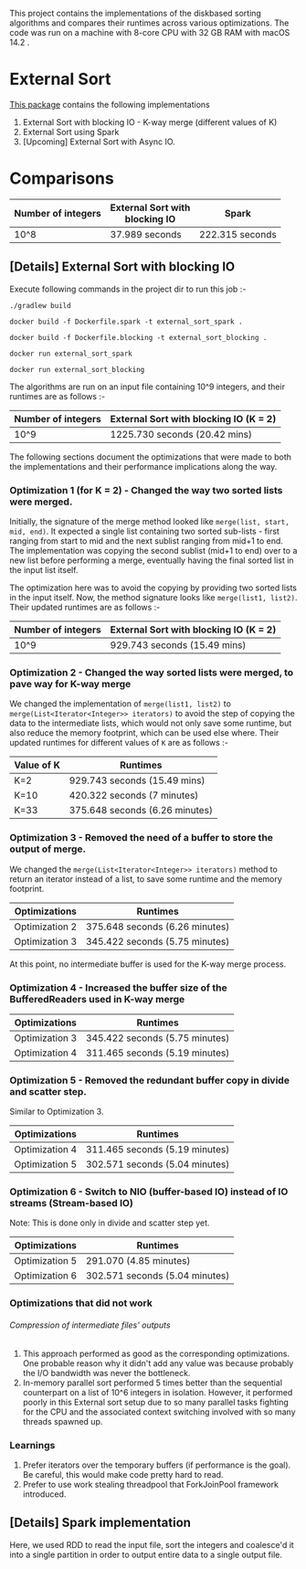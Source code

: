 This project contains the implementations of the diskbased sorting algorithms and compares their runtimes across 
various optimizations. The code was run on a machine with 8-core CPU with 32 GB RAM with macOS 14.2 .

# External Sort

[This package](https://github.com/nihcas700/ExternalSort/tree/master/src/main/java/diskbased) contains the following implementations

1. External Sort with blocking IO - K-way merge (different values of K)
2. External Sort using Spark 
3. [Upcoming] External Sort with Async IO.

# Comparisons

| Number of integers | External Sort with <br/>blocking IO | Spark            |
|--------------------|-------------------------------------|------------------|
| 10^8               | 37.989 seconds                      | 222.315 seconds  |

## [Details] External Sort with blocking IO

Execute following commands in the project dir to run this job :- 
```
./gradlew build

docker build -f Dockerfile.spark -t external_sort_spark .

docker build -f Dockerfile.blocking -t external_sort_blocking .

docker run external_sort_spark

docker run external_sort_blocking

```

The algorithms are run on an input file containing 10^9 integers, and their runtimes are as follows :-

|  Number of integers   | External Sort with blocking IO (K = 2) |
|-----------------------|----------------------------------------|
|  10^9                 | 1225.730 seconds (20.42 mins)          |

The following sections document the optimizations that were made to both the implementations 
and their performance implications along the way.

### Optimization 1 (for K = 2) - Changed the way two sorted lists were merged.
Initially, the signature of the merge method looked like `merge(list, start, mid, end)`. It expected
a single list containing two sorted sub-lists - first ranging from start to mid and the next sublist ranging from
mid+1 to end. The implementation was copying the second sublist (mid+1 to end) over to a new list
before performing a merge, eventually having the final sorted list in the input list itself.

The optimization here was to avoid the copying by providing two sorted lists in the input itself. Now, the
method signature looks like `merge(list1, list2)`. Their updated runtimes are as follows :- 

| Number of integers | External Sort with blocking IO (K = 2) | 
| ------------------ |----------------------------------------|
| 10^9               | 929.743 seconds (15.49 mins)           |

### Optimization 2 - Changed the way sorted lists were merged, to pave way for K-way merge
We changed the implementation of `merge(list1, list2)` to `merge(List<Iterator<Integer>> iterators)` to avoid the step of 
copying the data to the intermediate lists, which would not only save some runtime, but also reduce the memory footprint,
which can be used else where. Their updated runtimes for different values of `K` are as follows :-

| Value of K | Runtimes                         |
|------------|----------------------------------|
| K=2        | 929.743 seconds (15.49 mins)     |
| K=10       | 420.322 seconds (7 minutes)      |
| K=33       | 375.648 seconds (6.26 minutes)   |

### Optimization 3 - Removed the need of a buffer to store the output of merge.
We changed the `merge(List<Iterator<Integer>> iterators)` method to return an iterator instead of a list, to save some runtime
and the memory footprint.

| Optimizations  | Runtimes                       |
|----------------|--------------------------------|
| Optimization 2 | 375.648 seconds (6.26 minutes) |
| Optimization 3 | 345.422 seconds (5.75 minutes) |

At this point, no intermediate buffer is used for the K-way merge process.

### Optimization 4 - Increased the buffer size of the BufferedReaders used in K-way merge 
| Optimizations  | Runtimes                       |
|----------------|--------------------------------|
| Optimization 3 | 345.422 seconds (5.75 minutes) |
| Optimization 4 | 311.465 seconds (5.19 minutes) |

### Optimization 5 - Removed the redundant buffer copy in divide and scatter step.
Similar to Optimization 3.

| Optimizations  | Runtimes                       |
|----------------|--------------------------------|
| Optimization 4 | 311.465 seconds (5.19 minutes) |
| Optimization 5 | 302.571 seconds (5.04 minutes) |

### Optimization 6 - Switch to NIO (buffer-based IO) instead of IO streams (Stream-based IO) 
Note: This is done only in divide and scatter step yet. 

| Optimizations  | Runtimes                       |
|----------------|--------------------------------|
| Optimization 5 | 291.070 (4.85 minutes)         |
| Optimization 6 | 302.571 seconds (5.04 minutes) |

### Optimizations that did not work

###### Compression of intermediate files' outputs
1. This approach performed as good as the corresponding optimizations. One probable reason why it didn't add any value was 
   because probably the I/O bandwidth was never the bottleneck.
2. In-memory parallel sort performed 5 times better than the sequential counterpart on a list of 10^6 integers in isolation.
   However, it performed poorly in this External sort setup due to so many parallel tasks fighting for the CPU and the associated
   context switching involved with so many threads spawned up.

### Learnings
1. Prefer iterators over the temporary buffers (if performance is the goal). Be careful, this would make code pretty 
hard to read.
2. Prefer to use work stealing threadpool that ForkJoinPool framework introduced.

## [Details] Spark implementation
Here, we used RDD to read the input file, sort the integers and coalesce'd it into a single partition in order to 
output entire data to a single output file.
